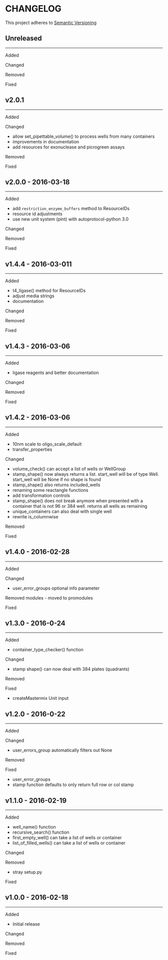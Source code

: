 # CHANGELOG

This project adheres to [Semantic Versioning](http://semver.org/)

## Unreleased
---
Added

Changed

Removed

Fixed

## v2.0.1
---
Added

Changed
- allow set_pipettable_volume() to process wells from many containers
- improvements in documentation
- add resources for exonuclease and picrogreen assays

Removed

Fixed

## v2.0.0 - 2016-03-18
---
Added
- add `restriction_enzyme_buffers` method to ResourceIDs
- resource id adjustments
- use new unit system (pint) with autoprotocol-python 3.0

Changed

Removed

Fixed

## v1.4.4 - 2016-03-011
---
Added
- t4_ligase() method for ResourceIDs
- adjust media strings
- documentation

Changed

Removed

Fixed

## v1.4.3 - 2016-03-06
---
Added
- ligase reagents and better documentation

Changed

Removed

Fixed

## v1.4.2 - 2016-03-06
---
Added
- 10nm scale to oligo_scale_default
- transfer_properties

Changed
- volume_check() can accept a list of wells or WellGroup
- stamp_shape() now always returns a list. start_well will be of type Well. start_well will be None if no shape is found
- stamp_shape() also returns included_wells
- renaming some reactangle functions
- add transformation controls
- stamp_shape() does not break anymore when presented with a container that is not 96 or 384 well. returns all wells as remaining
- unique_containers can also deal with single well
- rewrite is_columnwise

Removed

Fixed

## v1.4.0 - 2016-02-28
---
Added

Changed
- user_error_groups optional info parameter

Removed
modules - moved to promodules

Fixed

## v1.3.0 - 2016-0-24
---
Added
- container_type_checker() function

Changed
- stamp shape() can now deal with 384 plates (quadrants)

Removed

Fixed
- createMastermix Unit input

## v1.2.0 - 2016-0-22
---
Added

Changed
- user_errors_group automatically filters out None

Removed

Fixed
 - user_error_groups
 - stamp function defaults to only return full row or col stamp

## v1.1.0 - 2016-02-19
---
Added
- well_name() function
- recursive_search() function
- first_empty_well() can take a list of wells or container
- list_of_filled_wells() can take a list of wells or container

Changed

Removed
- stray setup.py

Fixed

## v1.0.0 - 2016-02-18
---
Added
- Initial release

Changed

Removed

Fixed
